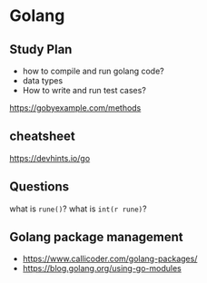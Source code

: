 # Golang

## Study Plan

- how to compile and run golang code?
- data types
- How to write and run test cases?

https://gobyexample.com/methods

## cheatsheet

https://devhints.io/go

## Questions

what is `rune()`?
what is `int(r rune)`?

## Golang package management

- https://www.callicoder.com/golang-packages/
- https://blog.golang.org/using-go-modules
